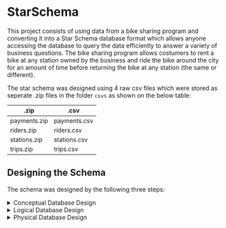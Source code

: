 # StarSchema

This project consists of using data from a bike sharing program and converting it into a Star Schema database format which allows anyone accessing the database to query the data efficiently to answer a variety of business questions. The bike sharing program allows costumers to rent a bike at any station owned by the business and ride the bike around the city for an amount of time before returning the bike at any station (the same or different).

The star schema was designed using 4 raw csv files which were stored as seperate .zip files in the folder `csvs` as shown on the below table:

.zip          | .csv
------------- | -------------
payments.zip  | payments.csv
riders.zip    | riders.csv
stations.zip  | stations.csv
trips.zip     | trips.csv


## Designing the Schema
The schema was designed by the following three steps: 

   <details>
   <summary>Conceptual Database Design</summary>

   ><p align="center">
   ><img src="https://raw.githubusercontent.com/RupeshS-qualyfi/StarSchema/main/pictures/ConceptualDatabaseDesign.png"
   >  alt="Size Limit comment in pull request about bundle size changes"
   >  width="960" height="540">
   ></p>
   >
   
   </details>

   <details>
   <summary>Logical Database Design</summary>

   ><p align="center">
   ><img src="https://raw.githubusercontent.com/RupeshS-qualyfi/StarSchema/main/pictures/LogicalDatabaseDesign.png"
   >  alt="Size Limit comment in pull request about bundle size changes"
   >  width="960" height="540"
   ></p>
   >
   
   </details>
  
   <details>
   <summary>Physical Database Design</summary>

   ><p align="center">
   ><img src="https://raw.githubusercontent.com/RupeshS-qualyfi/StarSchema/main/pictures/PhysicalDatabaseDesign.png"
   >  alt="Size Limit comment in pull request about bundle size changes"
   >  width="960" height="540"
   ></p>
   >
   
   </details>
